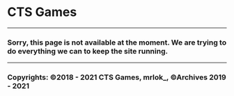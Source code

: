# CTS Games
---
### Sorry, this page is not available at the moment. We are trying to do everything we can to keep the site running.

<!-- ### Please wait a bit, we are trying to transfer you to the main page! -->
---
### Copyrights: ©2018 - 2021 CTS Games, mrlok_, ©Archives 2019 - 2021

```html

```
<!--
<head>
<link rel="apple-touch-icon" sizes="57x57" href="./favicon/apple-icon-57x57.png">
<link rel="apple-touch-icon" sizes="60x60" href="./favicon/apple-icon-60x60.png">
<link rel="apple-touch-icon" sizes="72x72" href="./favicon/apple-icon-72x72.png">
<link rel="apple-touch-icon" sizes="76x76" href="./favicon/apple-icon-76x76.png">
<link rel="apple-touch-icon" sizes="114x114" href="./favicon/apple-icon-114x114.png">
<link rel="apple-touch-icon" sizes="120x120" href="./favicon/apple-icon-120x120.png">
<link rel="apple-touch-icon" sizes="144x144" href="./favicon/apple-icon-144x144.png">
<link rel="apple-touch-icon" sizes="152x152" href="./favicon/apple-icon-152x152.png">
<link rel="apple-touch-icon" sizes="180x180" href="./favicon/apple-icon-180x180.png">
<link rel="icon" type="image/png" sizes="192x192"  href="/android-icon-192x192.png">
<link rel="icon" type="image/png" sizes="32x32" href="./favicon/favicon-32x32.png">
<link rel="icon" type="image/png" sizes="96x96" href="./favicon/favicon-96x96.png">
<link rel="icon" type="image/png" sizes="16x16" href="./favicon/favicon-16x16.png">
<link rel="manifest" href="./favicon/manifest.json">
<meta name="msapplication-TileColor" content="#ffffff">
<meta name="msapplication-TileImage" content="./favicon/ms-icon-144x144.png">
<meta name="theme-color" content="#ffffff">  
  
  
<title>CTS Games</title>
<meta http-equiv="refresh" content="0;URL=./homepage.html" />
</head>

-->
